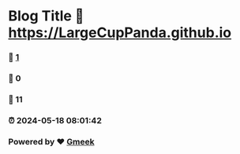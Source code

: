 # Blog Title :link: https://LargeCupPanda.github.io 
### :page_facing_up: [1](https://LargeCupPanda.github.io/tag.html) 
### :speech_balloon: 0 
### :hibiscus: 11 
### :alarm_clock: 2024-05-18 08:01:42 
### Powered by :heart: [Gmeek](https://github.com/Meekdai/Gmeek)
